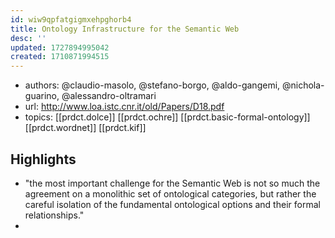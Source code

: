 ```yaml
---
id: wiw9qpfatgigmxehpghorb4
title: Ontology Infrastructure for the Semantic Web
desc: ''
updated: 1727894995042
created: 1710871994515
---
```


- authors: @claudio-masolo, @stefano-borgo, @aldo-gangemi, @nichola-guarino, @alessandro-oltramari
- url: http://www.loa.istc.cnr.it/old/Papers/D18.pdf
- topics: [[prdct.dolce]] [[prdct.ochre]] [[prdct.basic-formal-ontology]] [[prdct.wordnet]] [[prdct.kif]]

## Highlights

- "the most important challenge for the Semantic Web is not so much the agreement on a monolithic set of ontological categories, but rather the careful isolation of the fundamental ontological options and their formal relationships."
- 